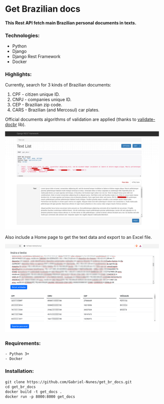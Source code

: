# Get Brazilian docs

#### This Rest API fetch main Brazilian personal documents in texts.


### Technologies:

- Python
- Django
- Django Rest Framework
- Docker

### Highlights:

Currently, search for 3 kinds of Brazilian documents:

1. CPF  - citizen unique ID.
2. CNPJ - companies unique ID.
3. CEP  - Brazilian zip code.
4. CARS - Brazilian (and Mercosul) car plates.

Official documents algorithms of validation are applied (thanks to [validate-docbr](https://github.com/alvarofpp/validate-docbr) lib).

![is](Screenshot.png)

Also include a Home page to get the text data and export to an Excel file.

![alt](home.png)

### Requirements:

    - Python 3+
    - Docker
  
### Installation:

    git clone https://github.com/Gabriel-Nunes/get_br_docs.git
    cd get_br_docs
    docker build -t get_docs .
    docker run -p 8000:8000 get_docs
